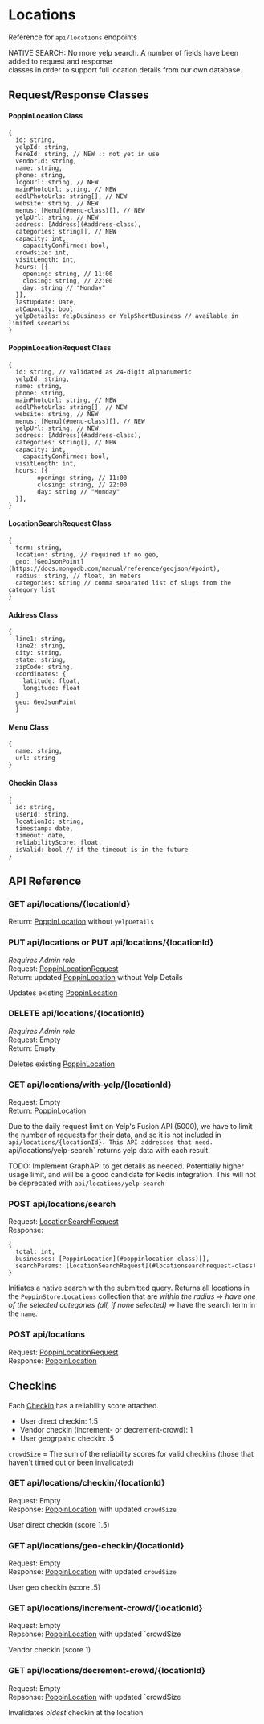 ﻿# Locations
Reference for `api/locations` endpoints

NATIVE SEARCH: No more yelp search. A number of fields have been added to request and response  
classes in order to support full location details from our own database.

## Request/Response Classes

#### PoppinLocation Class
```
{
  id: string,
  yelpId: string,
  hereId: string, // NEW :: not yet in use
  vendorId: string,
  name: string,
  phone: string,
  logoUrl: string, // NEW
  mainPhotoUrl: string, // NEW
  addlPhotoUrls: string[], // NEW
  website: string, // NEW
  menus: [Menu](#menu-class)[], // NEW 
  yelpUrl: string, // NEW
  address: [Address](#address-class),
  categories: string[], // NEW
  capacity: int,
	capacityConfirmed: bool,
  crowdsize: int,
  visitLength: int,
  hours: [{
    opening: string, // 11:00
    closing: string, // 22:00
    day: string // "Monday"
  }],
  lastUpdate: Date,
  atCapacity: bool
  yelpDetails: YelpBusiness or YelpShortBusiness // available in limited scenarios
}
```

#### PoppinLocationRequest Class
```
{
  id: string, // validated as 24-digit alphanumeric
  yelpId: string,
  name: string,
  phone: string,
  mainPhotoUrl: string, // NEW
  addlPhotoUrls: string[], // NEW
  website: string, // NEW
  menus: [Menu](#menu-class)[], // NEW 
  yelpUrl: string, // NEW
  address: [Address](#address-class),
  categories: string[], // NEW
  capacity: int,
	capacityConfirmed: bool,
  visitLength: int,
  hours: [{
  		opening: string, // 11:00
  		closing: string, // 22:00
  		day: string // "Monday"
  }],
}
```

#### LocationSearchRequest Class
```
{
  term: string,
  location: string, // required if no geo,
  geo: [GeoJsonPoint](https://docs.mongodb.com/manual/reference/geojson/#point),
  radius: string, // float, in meters
  categories: string // comma separated list of slugs from the category list
}
```

#### Address Class
```
{
  line1: string,
  line2: string,
  city: string,
  state: string,
  zipCode: string,
  coordinates: {
    latitude: float,
    longitude: float
  }
  geo: GeoJsonPoint
  }
```

#### Menu Class
```
{
  name: string,
  url: string
}
```

#### Checkin Class
```
{
  id: string,
  userId: string,
  locationId: string,
  timestamp: date,
  timeout: date,
  reliabilityScore: float,
  isValid: bool // if the timeout is in the future
}
```

## API Reference

### GET api/locations/{locationId}
Return: [PoppinLocation](#poppinlocation-class) without `yelpDetails`

### PUT api/locations or PUT api/locations/{locationId}
*Requires Admin role*  
Request: [PoppinLocationRequest](#poppinlocationrequest-class)  
Return: updated [PoppinLocation](#poppinlocation-class) without Yelp Details

Updates existing [PoppinLocation](#poppinlocation-class)

### DELETE api/locations/{locationId}
*Requires Admin role*  
Request: Empty  
Return: Empty

Deletes existing [PoppinLocation](#poppinlocation-class)

### GET api/locations/with-yelp/{locationId}
Request: Empty  
Return: [PoppinLocation](#poppinlocation-class)

Due to the daily request limit on Yelp's Fusion API (5000), we have to limit the number of requests for their data,
and so it is not included in `api/locations/{locationId}. This API addresses that need.
`api/locations/yelp-search` returns yelp data with each result. 

TODO: Implement GraphAPI to get details as needed. Potentially higher usage limit, and will be a good candidate for 
Redis integration. This will not be deprecated with `api/locations/yelp-search`

### POST api/locations/search
Request: [LocationSearchRequest](#locationsearchrequest-class)  
Response: 
```
{
  total: int,
  businesses: [PoppinLocation](#poppinlocation-class)[],
  searchParams: [LocationSearchRequest](#locationsearchrequest-class)  
}
```

Initiates a native search with the submitted query. Returns all locations in the `PoppinStore.Locations` collection that
are _within the radius_ => _have one of the selected categories (all, if none selected)_ => have the search term in the `name`.  

### POST api/locations
Request: [PoppinLocationRequest](#poppinlocationrequest-class)  
Response: [PoppinLocation](#poppinlocation-class)

## Checkins
Each [Checkin](#checkin-class) has a reliability score attached.  
- User direct checkin: 1.5
- Vendor checkin (increment- or decrement-crowd): 1
- User geogrpahic checkin: .5

`crowdSize` = The sum of the reliability scores for valid checkins (those that haven't
timed out or been invalidated)

### GET api/locations/checkin/{locationId}
Request: Empty  
Response: [PoppinLocation](#poppinlocation-class) with updated `crowdSize`

User direct checkin (score 1.5)

### GET api/locations/geo-checkin/{locationId}
Request: Empty  
Response: [PoppinLocation](#poppinlocation-class) with updated `crowdSize`

User geo checkin (score .5)

### GET api/locations/increment-crowd/{locationId}
Request: Empty  
Repsonse: [PoppinLocation](#poppinlocation-class) with updated `crowdSize

Vendor checkin (score 1)

### GET api/locations/decrement-crowd/{locationId}
Request: Empty  
Repsonse: [PoppinLocation](#poppinlocation-class) with updated `crowdSize

Invalidates *oldest* checkin at the location 

